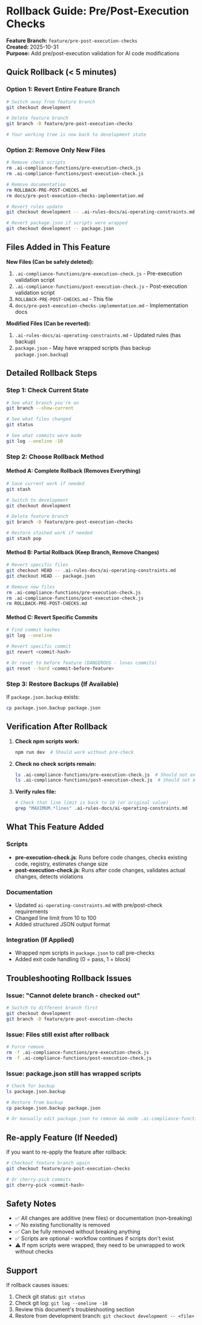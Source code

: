 # Rollback Guide: Pre/Post-Execution Checks

**Feature Branch:** `feature/pre-post-execution-checks`  
**Created:** 2025-10-31  
**Purpose:** Add pre/post-execution validation for AI code modifications

## Quick Rollback (< 5 minutes)

### Option 1: Revert Entire Feature Branch
```bash
# Switch away from feature branch
git checkout development

# Delete feature branch
git branch -D feature/pre-post-execution-checks

# Your working tree is now back to development state
```

### Option 2: Remove Only New Files
```bash
# Remove check scripts
rm .ai-compliance-functions/pre-execution-check.js
rm .ai-compliance-functions/post-execution-check.js

# Remove documentation
rm ROLLBACK-PRE-POST-CHECKS.md
rm docs/pre-post-execution-checks-implementation.md

# Revert rules update
git checkout development -- .ai-rules-docs/ai-operating-constraints.md

# Revert package.json if scripts were wrapped
git checkout development -- package.json
```

## Files Added in This Feature

**New Files (Can be safely deleted):**
1. `.ai-compliance-functions/pre-execution-check.js` - Pre-execution validation script
2. `.ai-compliance-functions/post-execution-check.js` - Post-execution validation script
3. `ROLLBACK-PRE-POST-CHECKS.md` - This file
4. `docs/pre-post-execution-checks-implementation.md` - Implementation docs

**Modified Files (Can be reverted):**
1. `.ai-rules-docs/ai-operating-constraints.md` - Updated rules (has backup)
2. `package.json` - May have wrapped scripts (has backup `package.json.backup`)

## Detailed Rollback Steps

### Step 1: Check Current State
```bash
# See what branch you're on
git branch --show-current

# See what files changed
git status

# See what commits were made
git log --oneline -10
```

### Step 2: Choose Rollback Method

#### Method A: Complete Rollback (Removes Everything)
```bash
# Save current work if needed
git stash

# Switch to development
git checkout development

# Delete feature branch
git branch -D feature/pre-post-execution-checks

# Restore stashed work if needed
git stash pop
```

#### Method B: Partial Rollback (Keep Branch, Remove Changes)
```bash
# Revert specific files
git checkout HEAD -- .ai-rules-docs/ai-operating-constraints.md
git checkout HEAD -- package.json

# Remove new files
rm .ai-compliance-functions/pre-execution-check.js
rm .ai-compliance-functions/post-execution-check.js
rm ROLLBACK-PRE-POST-CHECKS.md
```

#### Method C: Revert Specific Commits
```bash
# Find commit hashes
git log --oneline

# Revert specific commit
git revert <commit-hash>

# Or reset to before feature (DANGEROUS - loses commits)
git reset --hard <commit-before-feature>
```

### Step 3: Restore Backups (If Available)

If `package.json.backup` exists:
```bash
cp package.json.backup package.json
```

## Verification After Rollback

1. **Check npm scripts work:**
   ```bash
   npm run dev  # Should work without pre-check
   ```

2. **Check no check scripts remain:**
   ```bash
   ls .ai-compliance-functions/pre-execution-check.js  # Should not exist
   ls .ai-compliance-functions/post-execution-check.js  # Should not exist
   ```

3. **Verify rules file:**
   ```bash
   # Check that line limit is back to 10 (or original value)
   grep "MAXIMUM.*lines" .ai-rules-docs/ai-operating-constraints.md
   ```

## What This Feature Added

### Scripts
- **pre-execution-check.js**: Runs before code changes, checks existing code, registry, estimates change size
- **post-execution-check.js**: Runs after code changes, validates actual changes, detects violations

### Documentation
- Updated `ai-operating-constraints.md` with pre/post-check requirements
- Changed line limit from 10 to 100
- Added structured JSON output format

### Integration (If Applied)
- Wrapped npm scripts in `package.json` to call pre-checks
- Added exit code handling (0 = pass, 1 = block)

## Troubleshooting Rollback Issues

### Issue: "Cannot delete branch - checked out"
```bash
# Switch to different branch first
git checkout development
git branch -D feature/pre-post-execution-checks
```

### Issue: Files still exist after rollback
```bash
# Force remove
rm -f .ai-compliance-functions/pre-execution-check.js
rm -f .ai-compliance-functions/post-execution-check.js
```

### Issue: package.json still has wrapped scripts
```bash
# Check for backup
ls package.json.backup

# Restore from backup
cp package.json.backup package.json

# Or manually edit package.json to remove && node .ai-compliance-functions/pre-execution-check.js
```

## Re-apply Feature (If Needed)

If you want to re-apply the feature after rollback:
```bash
# Checkout feature branch again
git checkout feature/pre-post-execution-checks

# Or cherry-pick commits
git cherry-pick <commit-hash>
```

## Safety Notes

- ✅ All changes are additive (new files) or documentation (non-breaking)
- ✅ No existing functionality is removed
- ✅ Can be fully removed without breaking anything
- ✅ Scripts are optional - workflow continues if scripts don't exist
- ⚠️ If npm scripts were wrapped, they need to be unwrapped to work without checks

## Support

If rollback causes issues:
1. Check git status: `git status`
2. Check git log: `git log --oneline -10`
3. Review this document's troubleshooting section
4. Restore from development branch: `git checkout development -- <file>`

